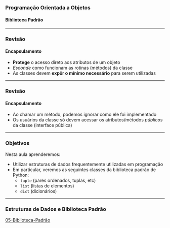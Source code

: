 ### Programação Orientada a Objetos
#### Biblioteca Padrão
---

### Revisão 
#### Encapsulamento

- __Protege__ o acesso direto aos atributos de um objeto
- *Esconde* como funcionam as rotinas (métodos) da classe
- As classes devem __expôr o mínimo necessário__ para serem utilizadas

---

### Revisão 
#### Encapsulamento

- Ao chamar um método, podemos ignorar como ele foi implementado
- Os usuários da classe só devem acessar os atributos/métodos *públicos* da classe (interface pública)

---

### Objetivos

Nesta aula aprenderemos:
- Utilizar estruturas de dados frequentemente utilizadas em programação
- Em particular, veremos as seguintes classes da biblioteca padrão de Python:
    - ```tuple``` (pares ordenados, tuplas, etc)
    - ```list``` (listas de elementos)
    - ```dict``` (dicionários)
--- 

### Estruturas de Dados e Biblioteca Padrão
[05-Biblioteca-Padrão](05-Biblioteca-Padrao.ipynb)
